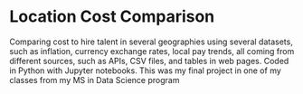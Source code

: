 # Location Cost Comparison
Comparing cost to hire talent in several geographies using several datasets, such as inflation, currency exchange rates, local pay trends, all coming from different sources, such as APIs, CSV files, and tables in web pages. Coded in Python with Jupyter notebooks. This was my final project in one of my classes from my MS in Data Science program
